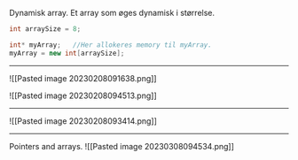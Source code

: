 
Dynamisk array.
Et array som øges dynamisk i størrelse.
```Cpp
int arraySize = 8;

int* myArray;   //Her allokeres memory til myArray.
myArray = new int[arraySize];
```

***

![[Pasted image 20230208091638.png]]

![[Pasted image 20230208094513.png]]
***
![[Pasted image 20230208093414.png]]
***

Pointers and arrays.
![[Pasted image 20230308094534.png]]
